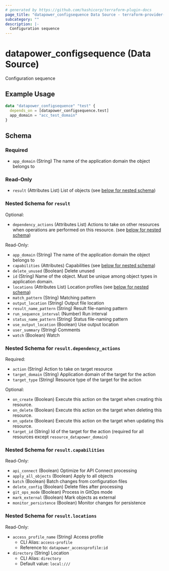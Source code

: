 ```yaml
---
# generated by https://github.com/hashicorp/terraform-plugin-docs
page_title: "datapower_configsequence Data Source - terraform-provider-datapower"
subcategory: ""
description: |-
  Configuration sequence
---
```


# datapower_configsequence (Data Source)

Configuration sequence

## Example Usage

```terraform
data "datapower_configsequence" "test" {
  depends_on = [datapower_configsequence.test]
  app_domain = "acc_test_domain"
}
```

<!-- schema generated by tfplugindocs -->
## Schema

### Required

- `app_domain` (String) The name of the application domain the object belongs to

### Read-Only

- `result` (Attributes List) List of objects (see [below for nested schema](#nestedatt--result))

<a id="nestedatt--result"></a>
### Nested Schema for `result`

Optional:

- `dependency_actions` (Attributes List) Actions to take on other resources when operations are performed on this resource. (see [below for nested schema](#nestedatt--result--dependency_actions))

Read-Only:

- `app_domain` (String) The name of the application domain the object belongs to
- `capabilities` (Attributes) Capabilities (see [below for nested schema](#nestedatt--result--capabilities))
- `delete_unused` (Boolean) Delete unused
- `id` (String) Name of the object. Must be unique among object types in application domain.
- `locations` (Attributes List) Location profiles (see [below for nested schema](#nestedatt--result--locations))
- `match_pattern` (String) Matching pattern
- `output_location` (String) Output file location
- `result_name_pattern` (String) Result file-naming pattern
- `run_sequence_interval` (Number) Run interval
- `status_name_pattern` (String) Status file-naming pattern
- `use_output_location` (Boolean) Use output location
- `user_summary` (String) Comments
- `watch` (Boolean) Watch

<a id="nestedatt--result--dependency_actions"></a>
### Nested Schema for `result.dependency_actions`

Required:

- `action` (String) Action to take on target resource
- `target_domain` (String) Application domain of the target for the action
- `target_type` (String) Resource type of the target for the action

Optional:

- `on_create` (Boolean) Execute this action on the target when creating this resource.
- `on_delete` (Boolean) Execute this action on the target when deleting this resource.
- `on_update` (Boolean) Execute this action on the target when updating this resource.
- `target_id` (String) Id of the target for the action (required for all resources except `resource_datapower_domain`)


<a id="nestedatt--result--capabilities"></a>
### Nested Schema for `result.capabilities`

Read-Only:

- `api_connect` (Boolean) Optimize for API Connect processing
- `apply_all_objects` (Boolean) Apply to all objects
- `batch` (Boolean) Batch changes from configuration files
- `delete_config` (Boolean) Delete files after processing
- `git_ops_mode` (Boolean) Process in GitOps mode
- `mark_external` (Boolean) Mark objects as external
- `monitor_persistence` (Boolean) Monitor changes for persistence


<a id="nestedatt--result--locations"></a>
### Nested Schema for `result.locations`

Read-Only:

- `access_profile_name` (String) Access profile
  - CLI Alias: `access-profile`
  - Reference to: `datapower_accessprofile:id`
- `directory` (String) Location
  - CLI Alias: `directory`
  - Default value: `local:///`
